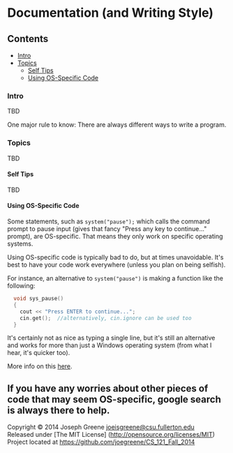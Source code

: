 # Documentation (and Writing Style)

## Contents
- [Intro](#intro)
- [Topics](#topics)
  - [Self Tips](#self-tips)
  - [Using OS-Specific Code](#using-os-specific-code)

### Intro
TBD

One major rule to know: There are always different ways to write a program.

### Topics
TBD

#### Self Tips
TBD

#### Using OS-Specific Code
Some statements, such as `system("pause");` which calls the command prompt to pause input (gives that fancy "Press any key to continue..." prompt), are 
OS-specific. That means they only work on specific operating systems.

Using OS-specific code is typically bad to do, but at times unavoidable. It's best to have your code work everywhere (unless you plan on being selfish).

For instance, an alternative to `system("pause")` is making a function like the following:
```C++
  void sys_pause()
  {
    cout << "Press ENTER to continue...";
    cin.get();  //alternatively, cin.ignore can be used too
  }
```

It's certainly not as nice as typing a single line, but it's still an alternative and works for more than just a Windows operating system (from what I hear, it's quicker too).

More info on this [here](http://www.cplusplus.com/forum/windows/55426/).

If you have any worries about other pieces of code that may seem OS-specific, google search is always there to help.
-------------------------------------------------------------------------------

Copyright &copy; 2014 Joseph Greene <joeisgreene@csu.fullerton.edu>  
Released under [The MIT License] (http://opensource.org/licenses/MIT)  
Project located at <https://github.com/joegreene/CS_121_Fall_2014>